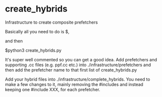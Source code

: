 # create_hybrids
Infrastructure to create composite prefetchers

Basically all you need to do is 
$<module load python3 for terra>, 

and then 

$python3 create_hybrids.py

It's super well commented so you can get a good idea. Add prefetchers and supporting .cc files (e.g. ppf.cc etc.) into 
./infrastructure/prefetchers and then add the prefetcher name to that first list of create_hybrids.py 

Add your hybrid files into ./infrastructure/complete_hybrids. You need to make a few changes to it, mainly removing the #includes and instead keeping one #include XXX, for each prefetcher. 

